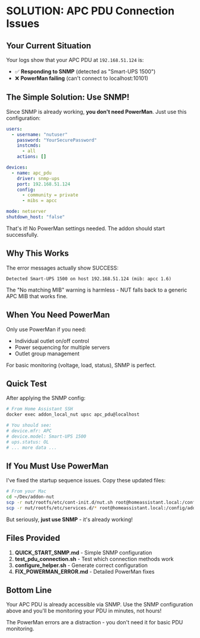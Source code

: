# SOLUTION: APC PDU Connection Issues

## Your Current Situation

Your logs show that your APC PDU at `192.168.51.124` is:
- ✅ **Responding to SNMP** (detected as "Smart-UPS 1500")
- ❌ **PowerMan failing** (can't connect to localhost:10101)

## The Simple Solution: Use SNMP!

Since SNMP is already working, **you don't need PowerMan**. Just use this configuration:

```yaml
users:
  - username: "nutuser"
    password: "YourSecurePassword"
    instcmds:
      - all
    actions: []

devices:
  - name: apc_pdu
    driver: snmp-ups
    port: 192.168.51.124
    config:
      - community = private
      - mibs = apcc

mode: netserver
shutdown_host: "false"
```

That's it! No PowerMan settings needed. The addon should start successfully.

## Why This Works

The error messages actually show SUCCESS:
```
Detected Smart-UPS 1500 on host 192.168.51.124 (mib: apcc 1.6)
```

The "No matching MIB" warning is harmless - NUT falls back to a generic APC MIB that works fine.

## When You Need PowerMan

Only use PowerMan if you need:
- Individual outlet on/off control
- Power sequencing for multiple servers
- Outlet group management

For basic monitoring (voltage, load, status), SNMP is perfect.

## Quick Test

After applying the SNMP config:

```bash
# From Home Assistant SSH
docker exec addon_local_nut upsc apc_pdu@localhost

# You should see:
# device.mfr: APC
# device.model: Smart-UPS 1500
# ups.status: OL
# ... more data ...
```

## If You Must Use PowerMan

I've fixed the startup sequence issues. Copy these updated files:

```bash
# From your Mac
cd ~/Dev/addon-nut
scp -r nut/rootfs/etc/cont-init.d/nut.sh root@homeassistant.local:/config/addons/nut/rootfs/etc/cont-init.d/
scp -r nut/rootfs/etc/services.d/* root@homeassistant.local:/config/addons/nut/rootfs/etc/services.d/
```

But seriously, **just use SNMP** - it's already working!

## Files Provided

1. **QUICK_START_SNMP.md** - Simple SNMP configuration
2. **test_pdu_connection.sh** - Test which connection methods work
3. **configure_helper.sh** - Generate correct configuration
4. **FIX_POWERMAN_ERROR.md** - Detailed PowerMan fixes

## Bottom Line

Your APC PDU is already accessible via SNMP. Use the SNMP configuration above and you'll be monitoring your PDU in minutes, not hours!

The PowerMan errors are a distraction - you don't need it for basic PDU monitoring.
